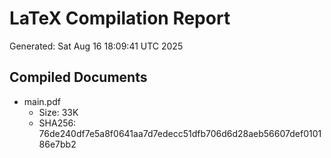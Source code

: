 # LaTeX Compilation Report
Generated: Sat Aug 16 18:09:41 UTC 2025
## Compiled Documents
- main.pdf
  - Size: 33K
  - SHA256: 76de240df7e5a8f0641aa7d7edecc51dfb706d6d28aeb56607def010186e7bb2
